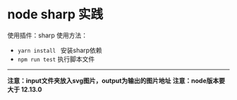 # node sharp 实践
使用插件：sharp
使用方法：
+ `yarn install ` 安装sharp依赖
+ `npm run test` 执行脚本文件
---
**注意：input文件夹放入svg图片，output为输出的图片地址**
**注意：node版本要大于 12.13.0**


